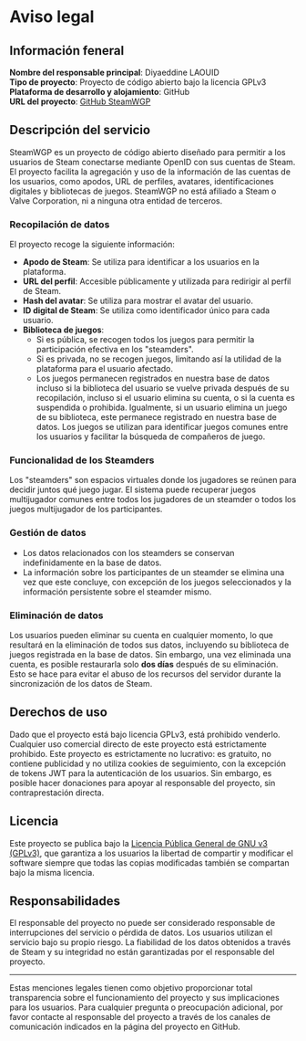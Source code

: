 # Aviso legal

## Información feneral

**Nombre del responsable principal**: Diyaeddine LAOUID  
**Tipo de proyecto**: Proyecto de código abierto bajo la licencia GPLv3  
**Plataforma de desarrollo y alojamiento**: GitHub  
**URL del proyecto**: [GitHub SteamWGP](https://github.com/dilaouid/steam-wgp)

## Descripción del servicio

SteamWGP es un proyecto de código abierto diseñado para permitir a los usuarios de Steam conectarse mediante OpenID con sus cuentas de Steam. El proyecto facilita la agregación y uso de la información de las cuentas de los usuarios, como apodos, URL de perfiles, avatares, identificaciones digitales y bibliotecas de juegos. SteamWGP no está afiliado a Steam o Valve Corporation, ni a ninguna otra entidad de terceros.

### Recopilación de datos

El proyecto recoge la siguiente información:

- **Apodo de Steam**: Se utiliza para identificar a los usuarios en la plataforma.
- **URL del perfil**: Accesible públicamente y utilizada para redirigir al perfil de Steam.
- **Hash del avatar**: Se utiliza para mostrar el avatar del usuario.
- **ID digital de Steam**: Se utiliza como identificador único para cada usuario.
- **Biblioteca de juegos**:
  - Si es pública, se recogen todos los juegos para permitir la participación efectiva en los "steamders".
  - Si es privada, no se recogen juegos, limitando así la utilidad de la plataforma para el usuario afectado.
  - Los juegos permanecen registrados en nuestra base de datos incluso si la biblioteca del usuario se vuelve privada después de su recopilación, incluso si el usuario elimina su cuenta, o si la cuenta es suspendida o prohibida. Igualmente, si un usuario elimina un juego de su biblioteca, este permanece registrado en nuestra base de datos. Los juegos se utilizan para identificar juegos comunes entre los usuarios y facilitar la búsqueda de compañeros de juego.

### Funcionalidad de los Steamders

Los "steamders" son espacios virtuales donde los jugadores se reúnen para decidir juntos qué juego jugar. El sistema puede recuperar juegos multijugador comunes entre todos los jugadores de un steamder o todos los juegos multijugador de los participantes.

### Gestión de datos

- Los datos relacionados con los steamders se conservan indefinidamente en la base de datos.
- La información sobre los participantes de un steamder se elimina una vez que este concluye, con excepción de los juegos seleccionados y la información persistente sobre el steamder mismo.

### Eliminación de datos

Los usuarios pueden eliminar su cuenta en cualquier momento, lo que resultará en la eliminación de todos sus datos, incluyendo su biblioteca de juegos registrada en la base de datos. Sin embargo, una vez eliminada una cuenta, es posible restaurarla solo **dos días** después de su eliminación. Esto se hace para evitar el abuso de los recursos del servidor durante la sincronización de los datos de Steam.

## Derechos de uso

Dado que el proyecto está bajo licencia GPLv3, está prohibido venderlo. Cualquier uso comercial directo de este proyecto está estrictamente prohibido. Este proyecto es estrictamente no lucrativo: es gratuito, no contiene publicidad y no utiliza cookies de seguimiento, con la excepción de tokens JWT para la autenticación de los usuarios. Sin embargo, es posible hacer donaciones para apoyar al responsable del proyecto, sin contraprestación directa.

## Licencia

Este proyecto se publica bajo la [Licencia Pública General de GNU v3 (GPLv3)](https://www.gnu.org/licenses/gpl-3.0.html), que garantiza a los usuarios la libertad de compartir y modificar el software siempre que todas las copias modificadas también se compartan bajo la misma licencia.

## Responsabilidades

El responsable del proyecto no puede ser considerado responsable de interrupciones del servicio o pérdida de datos. Los usuarios utilizan el servicio bajo su propio riesgo. La fiabilidad de los datos obtenidos a través de Steam y su integridad no están garantizadas por el responsable del proyecto.

---

Estas menciones legales tienen como objetivo proporcionar total transparencia sobre el funcionamiento del proyecto y sus implicaciones para los usuarios. Para cualquier pregunta o preocupación adicional, por favor contacte al responsable del proyecto a través de los canales de comunicación indicados en la página del proyecto en GitHub.
